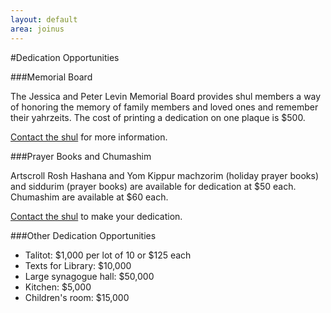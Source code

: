 ```yaml
---
layout: default
area: joinus
---
```


#Dedication Opportunities

###Memorial Board

The Jessica and Peter Levin Memorial Board provides shul members a way of honoring the memory of family members and loved ones and remember their yahrzeits. The cost of printing a dedication on one plaque is $500. 

[Contact the shul](mailto:info@mekorhabracha.org) for more information.

###Prayer Books and Chumashim

Artscroll Rosh Hashana and Yom Kippur machzorim (holiday prayer books) and siddurim (prayer books) are available for dedication at $50 each. Chumashim are available at $60 each.

[Contact the shul](mailto:info@mekorhabracha.org) to make your dedication.

###Other Dedication Opportunities

- Talitot: $1,000 per lot of 10 or $125 each
- Texts for Library: $10,000
- Large synagogue hall: $50,000
- Kitchen: $5,000
- Children's room: $15,000